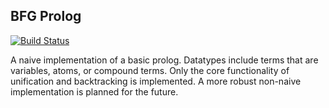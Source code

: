 BFG Prolog
----------
[![Build Status](https://travis-ci.org/eazar001/bfg-prolog.svg?branch=master)](https://travis-ci.org/eazar001/bfg-prolog)

A naive implementation of a basic prolog. Datatypes include terms that are variables, atoms, or compound terms. Only the core functionality of unification and backtracking is implemented. A more robust non-naive implementation is planned for the future.
